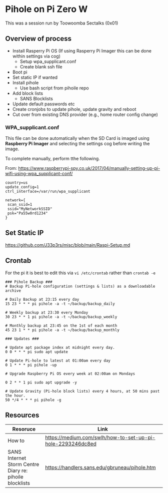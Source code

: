 # Pihole on Pi Zero W
This was a session  run by Toowoomba Sectalks (0x01)
## Overview of process
* Install Rasperry Pi OS (If using Rasperry Pi Imager this can be done within settings via cog)
  * Setup wpa_supplicant.conf
  * Create blank ssh file
* Boot pi
* Set static IP if wanted
* Install pihole
  * Use bash script from pihoile repo
* Add block lists
  * SANS Blocklists 
* Update default passwords etc
* Create cronjobs to update pihole, update gravity and reboot
* Cut over from existing DNS provider (e.g., home router config change)

### WPA_supplicant.conf
This file can be done automatically when the SD Card is imaged using **Raspberry Pi Imager** and selecting the settings cog before writing the image.

To complete manually, perform tthe following.

From: https://www.raspberrypi-spy.co.uk/2017/04/manually-setting-up-pi-wifi-using-wpa_supplicant-conf/
```
country=us
update_config=1
ctrl_interface=/var/run/wpa_supplicant

network={
 scan_ssid=1
 ssid="MyNetworkSSID"
 psk="Pa55w0rd1234"
}
```
## Set Static IP
https://github.com/J33p3rs/misc/blob/main/Raspi-Setup.md

## Crontab
For the pi it is best to edit this via `vi /etc/crontab` rather than `crontab -e`

```
### Pihole Backup ###
# Backup Pi-hole configuration (settings & lists) as a downloadable archive

# Daily Backup at 23:15 every day
15 23 * * * pi pihole -a -t ~/backup/backup_daily

# Weekly backup at 23:30 every Monday
30 23 * * 1 pi pihole -a -t ~/backup/backup_weekly

# Monthly backup at 23:45 on the 1st of each month
45 23 1 * * pi pihole -a -t ~/backup/backup_monthly

### Updates ###

# Update apt package index at midnight every day.
0 0 * * * pi sudo apt update

# Update Pi-hole to latest at 01:00am every day
0 1 * * * pi pihole -up

# Upgrade Raspberry Pi OS every week at 02:00am on Mondays

0 2 * * 1 pi sudo apt upgrade -y

# Update Gravity (Pi-hole block lists) every 4 hours, at 50 mins past the hour.
50 */4 * * * pi pihole -g

```
## Resources
| Resoruce | Link | 
| --- | --- | 
| How to | https://medium.com/swlh/how-to-set-up-pi-hole-2293246dc8ed| 
| SANS Internet Storm Centre Diary re: pihoile blocklists | https://handlers.sans.edu/gbruneau/pihole.htm |

